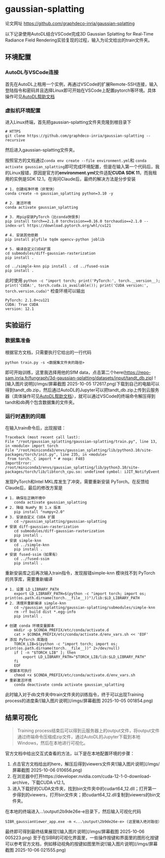 # gaussian-splatting

论文网址 https://github.com/graphdeco-inria/gaussian-splatting

以下记录使用AutoDL结合VSCode完成3D Gaussian Splatting for Real-Time Radiance Field Rendering实验复现的过程，输入为论文给出的train文件夹。

## 环境配置
### AutoDL与VSCode连接
首先在AutoDL上租用一个实例，再通过VSCode的扩展Remote-SSH连接，输入登陆指令和密码并且选择Linux即可开始在VSCode上配置pytorch等环境。具体操作可见[AutoDL帮助文档](https://www.autodl.com/docs/vscode/)
### 虚拟机环境配置
进入Linux终端，首先把gaussian-splatting文件夹克隆到根目录下
```
# HTTPS
git clone https://github.com/graphdeco-inria/gaussian-splatting --recursive
```
然后进入gaussian-splatting文件夹。

按照官方的文档通过``conda env create --file environment.yml``和
``conda activate gaussian_splatting``即可完成环境配置，但是在输入第一个代码后，我的Linux报错，原因是官方的**environment.yml**文件适配**CUDA SDK 11**，而我租用的实例是SDK 12.1。在询问Claude后，最终的解决方法是分步安装
```
# 1. 创建纯净环境（非常快） 
conda create -n gaussian_splatting python=3.10 -y 

# 2. 激活环境 
conda activate gaussian_splatting 

# 3. 用pip安装PyTorch（比conda快很多） 
pip install torch==2.1.0 torchvision==0.16.0 torchaudio==2.1.0 --index-url https://download.pytorch.org/whl/cu121 

# 4. 安装其他依赖 
pip install plyfile tqdm opencv-python joblib 

# 5. 编译自定义CUDA扩展 
cd submodules/diff-gaussian-rasterization 
pip install . 

cd ../simple-knn pip install . cd ../fused-ssim 
pip install .
```
此时使用
```python -c "import torch; print('PyTorch:', torch.__version__); print('CUDA:', torch.cuda.is_available()); print('CUDA version:', torch.version.cuda)"```
检查环境可以输出
```
PyTorch: 2.1.0+cu121 
CUDA: True CUDA 
version: 12.1
```
## 实验运行
### 数据集准备
根据官方文档，只需要执行它给出的一行代码
```
python train.py -s <数据集文件夹的路径>
```
即可开始训练，这里我选择用他的SfM data，点击第二个here(https://repo-sam.inria.fr/fungraph/3d-gaussian-splatting/datasets/input/tandt_db.zip)
![输入图片说明](/imgs/屏幕截图 2025-10-05 172617.png)下载到自己的电脑可以得到tandt_db.zip，然后通过AutoDL的Jupyter可以把tandt_db.zip上传到云服务器（具体操作可见[AutoDL帮助文档](https://www.autodl.com/docs/jupyterlab/)），就可以通过VSCode的终端命令解压得到tandt和db两个包含数据集的文件夹。
### 运行时遇到的问题
在输入train命令后，出现报错：
```
Traceback (most recent call last): 
File "/root/gaussian_splatting/gaussian-splatting/train.py", line 13, in <module> import torch 
File "/root/miniconda3/envs/gaussian_splatting/lib/python3.10/site-packages/torch/init.py", line 235, in <module> 
 from torch._C import * # noqa: F403 
ImportError: /root/miniconda3/envs/gaussian_splatting/lib/python3.10/site-packages/torch/lib/libtorch_cpu.so: undefined symbol: iJIT_NotifyEvent
```
发现PyTorch和Intel MKL库发生了冲突，需要重新安装 PyTorch。在反馈给Claude后，最后的修改方案是
```
# 1. 确保在正确环境中 
	conda activate gaussian_splatting 
# 2. 降级 NumPy 到 1.x 版本 
	pip install "numpy<2.0" 
# 3. 安装自定义 CUDA 扩展 
	cd ~/gaussian_splatting/gaussian-splatting 
# 安装 diff-gaussian-rasterization 
	cd submodules/diff-gaussian-rasterization 
	pip install . 
# 安装 simple-knn
	cd ../simple-knn 
	pip install . 
# 安装 fused-ssim（如果有） 
	cd ../fused-ssim 
	pip install . 
```
重新安装库之后再次输入train指令，发现报错simple-knn 模块找不到 PyTorch 的共享库，需要重新编译
```
# 1. 设置 LD_LIBRARY_PATH 
	export LD_LIBRARY_PATH=$(python -c "import torch; import os; print(os.path.dirname(torch.__file__))")/lib:$LD_LIBRARY_PATH 
# 2. 清理并重新编译 simple-knn 
	cd ~/gaussian_splatting/gaussian-splatting/submodules/simple-knn 
	rm -rf build dist *.egg-info 
	pip install .
	
# 创建 conda 环境变量脚本 
	mkdir -p $CONDA_PREFIX/etc/conda/activate.d 
	cat > $CONDA_PREFIX/etc/conda/activate.d/env_vars.sh << 'EOF' 
# 添加 PyTorch 库路径 
	TORCH_LIB=$(python -c "import torch; import os; print(os.path.dirname(torch.__file__))" 2>/dev/null) 
	if [ -n "$TORCH_LIB" ]; then 
		export LD_LIBRARY_PATH="$TORCH_LIB/lib:$LD_LIBRARY_PATH" 
	fi 
	EOF 
# 使脚本可执行 
	chmod +x $CONDA_PREFIX/etc/conda/activate.d/env_vars.sh 
# 重新激活环境 
	conda deactivate conda activate gaussian_splatting 
```
此时输入对于db文件夹中train文件夹的训练指令，终于可以出现Training process的进度条![输入图片说明](/imgs/屏幕截图 2025-10-05 001854.png)
## 结果可视化

> Training process结束后可以得到云服务器上的output文件，将output文件通过终端命令压缩成zip文件，通过AutoDL的Jupyter下载到本地Windows，然后在本地进行可视化。

官方文档中给出交互式查看的方法，以下是在本地配置环境的步骤：

 1. 点击官方文档给出的here，解压后得到viewers文件夹![输入图片说明](/imgs/屏幕截图 2025-10-06 010656.png)
 2. 在浏览器中打开https://developer.nvidia.com/cuda-12-1-0-download-archive，下载CUDA v12.1。
 3. 进入下载好的CUDA文件夹，找到bin文件夹中的cudart64_12.dll；打开第一步得到的viewers，打开bin文件夹；把cudart64_12.dll复制到viewers的bin文件夹。

在本地的终端进入...\output\2b9de26e-e目录下，然后输入可视化代码
```
SIBR_gaussianViewer_app.exe -m <...\output\2b9de26e-e> (这里输入绝对路径）
```
最终即可得到最终结果展现![输入图片说明](/imgs/屏幕截图 2025-10-06 005223.png)
至于在SIBR的可视化界面里，一些操作按键和界面里的图形化按键可以参考官方文档，例如移动视角的按键如图里所说![输入图片说明](/imgs/屏幕截图 2025-10-06 021555.png)
